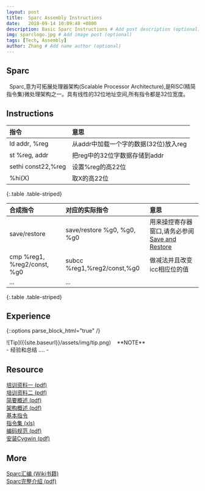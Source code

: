 ```yaml
---
layout: post
title:  Sparc Assembly Instructions
date:   2018-09-14 10:09:48 +0800
description: Basic Sparc Instructions # Add post description (optional)
img: sparclogo.jpg # Add image post (optional)
tags: [Tech, Assembly]
author: Zhang # Add name author (optional)
---
```

## Sparc
&nbsp;&nbsp;Sparc,意为可拓展处理器架构(Scalable Processor Architecture),是RISC(精简指令集)微处理架构之一。具有线性的32位地址空间,所有指令都是32位宽度。<br>

## Instructions

| 指令 | 意思 |
|:----------------|:--------------------|
| ld addr, %reg   | 从addr中加载一个字的数据(32位)放入reg   |
| st %reg, addr   | 把reg中的32位字数据存储到addr   |
| sethi const22,%reg | 设置%reg的高22位 |
| %hi(X) | 取X的高22位 |
{:.table .table-striped}

| 合成指令 | 对应的实际指令 | 意思 |
|:----------------|:--------------------|:--------------------|
| save/restore |  save/restore %g0, %g0, %g0 | 用来操控寄存器窗口,请务必参阅[Save and Restore](http://www.mathcs.emory.edu/~cheung/Courses/255/Syllabus/8-SPARC/save+restore.html) |
| cmp %reg1, %reg2/const, %g0 | subcc %reg1,%reg2/const,%g0 | 做减法并且改变icc相应位的值 |
| ... | ... |
{:.table .table-striped}

## Experience
{::options parse_block_html="true" /}
<div class="panel panel-default">
<div class="panel-heading">![Tip]({{site.baseurl}}/assets/img/tip.png)&nbsp;&nbsp;&nbsp;&nbsp;**NOTE**
</div>
<div class="panel-body">
    - 经验和总结 ....
    - 
</div>
</div>

## Resource
[培训资料一 (pdf)]({{site.basurl}}/assets/doc/training_one.pdf)<br>
[培训资料二 (pdf)]({{site.basurl}}/assets/doc/training_two.pdf)<br>
[简要概述 (pdf)]({{site.basurl}}/assets/doc/sparcV9_brief_introduction.pdf)<br>
[架构概述 (pdf)]({{site.basurl}}/assets/doc/sparc_overview.pdf)<br>
[基本指令](http://moss.csc.ncsu.edu/~mueller/codeopt/codeopt00/notes/sparc.html)<br>
[指令集 (xls)]({{site.basurl}}/assets/doc/sparc_instruction_set.xls)<br>
[编码规范 (pdf)]({{site.basurl}}/assets/doc/coding_paradigm.pdf)<br>
[安装Cygwin (pdf)]({{site.basurl}}/assets/doc/install_cygwin.pdf)

## More
[Sparc汇编 (Wiki书籍)](https://en.wikibooks.org/wiki/SPARC_Assembly)<br>
[Sparc完整介绍 (pdf)]({{site.basurl}}/assets/doc/sparcV9.pdf)

[sparc_subroutine_analysis]: http://blog.sina.com.cn/s/blog_4b46cfa801011eiz.html
[sparc_register_windows]: https://en.wikipedia.org/wiki/Register_window
[sparc_args_pass]: https://docs.oracle.com/cd/E36784_01/html/E36858/gmado.html